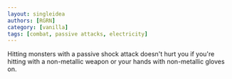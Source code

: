 ```yaml
---
layout: singleidea
authors: [RGRN]
category: [vanilla]
tags: [combat, passive attacks, electricity]
---
```

Hitting monsters with a passive shock attack doesn't hurt you if you're hitting with a non-metallic weapon or your hands with non-metallic gloves on.
